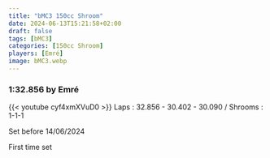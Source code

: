 ```yaml
---
title: "bMC3 150cc Shroom"
date: 2024-06-13T15:21:58+02:00
draft: false
tags: [bMC3]
categories: [150cc Shroom]
players: [Emré]
image: bMC3.webp
---
```

### 1:32.856 by Emré

{{< youtube cyf4xmXVuD0 >}}
Laps : 32.856 - 30.402 - 30.090 /
Shrooms : 1-1-1

Set before 14/06/2024

First time set